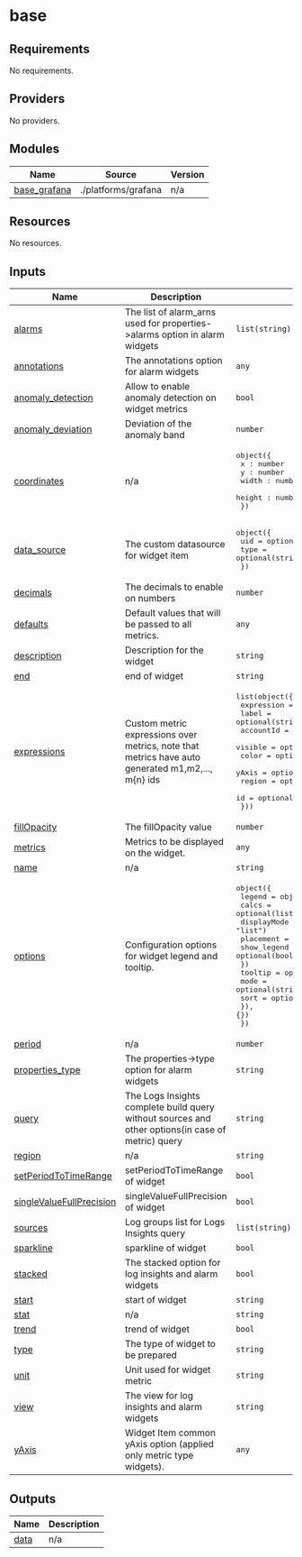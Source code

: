 # base

<!-- BEGINNING OF PRE-COMMIT-TERRAFORM DOCS HOOK -->
## Requirements

No requirements.

## Providers

No providers.

## Modules

| Name | Source | Version |
|------|--------|---------|
| <a name="module_base_grafana"></a> [base\_grafana](#module\_base\_grafana) | ./platforms/grafana | n/a |

## Resources

No resources.

## Inputs

| Name | Description | Type | Default | Required |
|------|-------------|------|---------|:--------:|
| <a name="input_alarms"></a> [alarms](#input\_alarms) | The list of alarm\_arns used for properties->alarms option in alarm widgets | `list(string)` | `null` | no |
| <a name="input_annotations"></a> [annotations](#input\_annotations) | The annotations option for alarm widgets | `any` | `null` | no |
| <a name="input_anomaly_detection"></a> [anomaly\_detection](#input\_anomaly\_detection) | Allow to enable anomaly detection on widget metrics | `bool` | `false` | no |
| <a name="input_anomaly_deviation"></a> [anomaly\_deviation](#input\_anomaly\_deviation) | Deviation of the anomaly band | `number` | `6` | no |
| <a name="input_coordinates"></a> [coordinates](#input\_coordinates) | n/a | <pre>object({<br>    x : number<br>    y : number<br>    width : number<br>    height : number<br>  })</pre> | n/a | yes |
| <a name="input_data_source"></a> [data\_source](#input\_data\_source) | The custom datasource for widget item | <pre>object({<br>    uid  = optional(string, null)<br>    type = optional(string, "prometheus")<br>  })</pre> | n/a | yes |
| <a name="input_decimals"></a> [decimals](#input\_decimals) | The decimals to enable on numbers | `number` | `0` | no |
| <a name="input_defaults"></a> [defaults](#input\_defaults) | Default values that will be passed to all metrics. | `any` | `{}` | no |
| <a name="input_description"></a> [description](#input\_description) | Description for the widget | `string` | `""` | no |
| <a name="input_end"></a> [end](#input\_end) | end of widget | `string` | `null` | no |
| <a name="input_expressions"></a> [expressions](#input\_expressions) | Custom metric expressions over metrics, note that metrics have auto generated m1,m2,..., m{n} ids | <pre>list(object({<br>    expression = string<br>    label      = optional(string, null)<br>    accountId  = optional(string, null)<br>    visible    = optional(bool, null)<br>    color      = optional(string, null)<br>    yAxis      = optional(string, null)<br>    region     = optional(string, null)<br>    id         = optional(string, null)<br>  }))</pre> | `[]` | no |
| <a name="input_fillOpacity"></a> [fillOpacity](#input\_fillOpacity) | The fillOpacity value | `number` | `0` | no |
| <a name="input_metrics"></a> [metrics](#input\_metrics) | Metrics to be displayed on the widget. | `any` | `[]` | no |
| <a name="input_name"></a> [name](#input\_name) | n/a | `string` | n/a | yes |
| <a name="input_options"></a> [options](#input\_options) | Configuration options for widget legend and tooltip. | <pre>object({<br>    legend = object({<br>      calcs       = optional(list(string), [])<br>      displayMode = optional(string, "list")<br>      placement   = optional(string, "bottom")<br>      show_legend = optional(bool, true)<br>    })<br>    tooltip = optional(object({<br>      mode = optional(string, "single")<br>      sort = optional(string, "none")<br>    }), {})<br>  })</pre> | <pre>{<br>  "legend": {<br>    "calcs": [],<br>    "displayMode": "list",<br>    "placement": "bottom",<br>    "show_legend": true<br>  },<br>  "tooltip": {<br>    "mode": "single",<br>    "sort": "none"<br>  }<br>}</pre> | no |
| <a name="input_period"></a> [period](#input\_period) | n/a | `number` | `3` | no |
| <a name="input_properties_type"></a> [properties\_type](#input\_properties\_type) | The properties->type option for alarm widgets | `string` | `null` | no |
| <a name="input_query"></a> [query](#input\_query) | The Logs Insights complete build query without sources and other options(in case of metric) query | `string` | `null` | no |
| <a name="input_region"></a> [region](#input\_region) | n/a | `string` | `""` | no |
| <a name="input_setPeriodToTimeRange"></a> [setPeriodToTimeRange](#input\_setPeriodToTimeRange) | setPeriodToTimeRange of widget | `bool` | `null` | no |
| <a name="input_singleValueFullPrecision"></a> [singleValueFullPrecision](#input\_singleValueFullPrecision) | singleValueFullPrecision of widget | `bool` | `null` | no |
| <a name="input_sources"></a> [sources](#input\_sources) | Log groups list for Logs Insights query | `list(string)` | `[]` | no |
| <a name="input_sparkline"></a> [sparkline](#input\_sparkline) | sparkline of widget | `bool` | `null` | no |
| <a name="input_stacked"></a> [stacked](#input\_stacked) | The stacked option for log insights and alarm widgets | `bool` | `null` | no |
| <a name="input_start"></a> [start](#input\_start) | start of widget | `string` | `null` | no |
| <a name="input_stat"></a> [stat](#input\_stat) | n/a | `string` | `"Average"` | no |
| <a name="input_trend"></a> [trend](#input\_trend) | trend of widget | `bool` | `null` | no |
| <a name="input_type"></a> [type](#input\_type) | The type of widget to be prepared | `string` | `"metric"` | no |
| <a name="input_unit"></a> [unit](#input\_unit) | Unit used for widget metric | `string` | `""` | no |
| <a name="input_view"></a> [view](#input\_view) | The view for log insights and alarm widgets | `string` | `null` | no |
| <a name="input_yAxis"></a> [yAxis](#input\_yAxis) | Widget Item common yAxis option (applied only metric type widgets). | `any` | <pre>{<br>  "left": {}<br>}</pre> | no |

## Outputs

| Name | Description |
|------|-------------|
| <a name="output_data"></a> [data](#output\_data) | n/a |
<!-- END OF PRE-COMMIT-TERRAFORM DOCS HOOK -->
